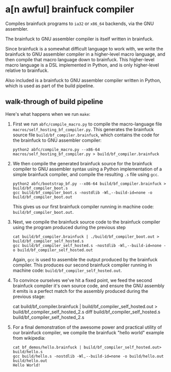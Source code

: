 a[n awful] brainfuck compiler
=============================

Compiles brainfuck programs to `ia32` or `x86_64` backends, via the GNU assembler.

The brainfuck to GNU assembler compiler is itself written in brainfuck.

Since brainfuck is a somewhat difficult language to work with, we write the brainfuck
to GNU assembler compiler in a higher-level macro language, and then compile that
macro language down to brainfuck. This higher-level macro language is a DSL
implemented in Python, and is only higher-level relative to brainfuck.

Also included is a brainfuck to GNU assembler compiler written in Python, which
is used as part of the build pipeline.


walk-through of build pipeline
------------------------------

Here's what happens when we run `make`:

1.  First we run `abfc/compile_macro.py` to compile the macro-language file
    `macros/self_hosting_bf_compiler.py`. This generates the brainfuck source file
    `build/bf_compiler.brainfuck`, which contains the code for the brainfuck to
    GNU assembler compiler:

        python2 abfc/compile_macro.py --x86-64 macros/self_hosting_bf_compiler.py > build/bf_compiler.brainfuck

2.  We then compile the generated brainfuck source for the brainfuck compiler to GNU
    assembler syntax using a Python implementation of a simple brainfuck compiler, and
    compile the resulting `.s` file using `gcc`.
        
        python2 abfc/bootstrap_bf.py --x86-64 build/bf_compiler.brainfuck > build/bf_compiler_boot.s
        gcc build/bf_compiler_boot.s -nostdlib -Wl,--build-id=none -o build/bf_compiler_boot.out
    
    This gives us our first brainfuck compiler running in machine code: `build/bf_compiler_boot.out`.

3.  Next, we compile the brainfuck source code to the brainfuck compiler using the program
    produced during the previous step

        cat build/bf_compiler.brainfuck | ./build/bf_compiler_boot.out > build/bf_compiler_self_hosted.s
        gcc build/bf_compiler_self_hosted.s -nostdlib -Wl,--build-id=none -o build/bf_compiler_self_hosted.out

    Again, `gcc` is used to assemble the output produced by the brainfuck compiler.
    This produces our second brainfuck compiler running in machine code:
    `build/bf_compiler_self_hosted.out`.

4.  To convince ourselves we've hit a fixed point, we feed the second brainfuck compiler
    it's own source code, and ensure the GNU assembly it emits is a perfect match for the
    assembly produced during the previous stage:

    cat build/bf_compiler.brainfuck | build/bf_compiler_self_hosted.out > build/bf_compiler_self_hosted_2.s
    diff build/bf_compiler_self_hosted.s build/bf_compiler_self_hosted_2.s

5.  For a final demonstration of the awesome power and practical utility of our
    brainfuck compiler, we compile the brainfuck "hello world" example from wikipedia:

        cat bf_demos/hello.brainfuck | build/bf_compiler_self_hosted.out> build/hello.s
        gcc build/hello.s -nostdlib -Wl,--build-id=none -o build/hello.out
        build/hello.out
        Hello World!

